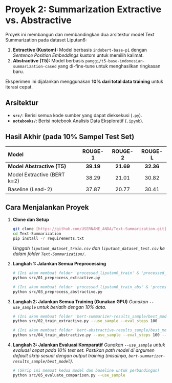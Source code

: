 # Proyek 2: Summarization Extractive vs. Abstractive

Proyek ini membangun dan membandingkan dua arsitektur model Text Summarization pada dataset Liputan6:

1.  **Extractive (Kustom):** Model berbasis `indobert-base-p1` dengan _Sentence Position Embeddings_ kustom untuk memilih kalimat.
2.  **Abstractive (T5):** Model berbasis `panggi/t5-base-indonesian-summarization-cased` yang di-fine-tune untuk menghasilkan ringkasan baru.

Eksperimen ini dijalankan menggunakan **10% dari total data training** untuk iterasi cepat.

## Arsitektur

- **`src/`**: Berisi semua kode sumber yang dapat dieksekusi (`.py`).
- **`notebooks/`**: Berisi notebook Analisis Data Eksploratif (`.ipynb`).

## Hasil Akhir (pada 10% Sampel Test Set)

| Model                       |  ROUGE-1  |  ROUGE-2  |  ROUGE-L  |
| :-------------------------- | :-------: | :-------: | :-------: |
| **Model Abstractive (T5)**  | **39.19** | **21.69** | **32.36** |
| Model Extractive (BERT k=2) |   38.29   |   21.01   |   30.82   |
| Baseline (Lead-2)           |   37.87   |   20.77   |   30.41   |

## Cara Menjalankan Proyek

1.  **Clone dan Setup**

    ```bash
    git clone [https://github.com/USERNAME_ANDA/Text-Summarization.git](https://github.com/USERNAME_ANDA/Text-Summarization.git)
    cd Text-Summarization
    pip install -r requirements.txt
    ```

    _Unggah `liputan6_dataset_train.csv` dan `liputan6_dataset_test.csv` ke dalam folder `Text-Summarization/`._

2.  **Langkah 1: Jalankan Semua Preprocessing**

    ```bash
    # (Ini akan membuat folder 'processed_liputan6_train' & 'processed_liputan6_test')
    python src/01_preprocess_extractive.py

    # (Ini akan membuat folder 'processed_liputan6_train_abs' & 'processed_liputan6_test_abs')
    python src/03_preprocess_abstractive.py
    ```

3.  **Langkah 2: Jalankan Semua Training (Gunakan GPU)**
    _Gunakan `--use_sample` untuk berlatih dengan 10% data._

    ```bash
    # (Ini akan membuat folder 'bert-summarizer-results_sample/best_model')
    python src/02_train_extractive.py --use_sample --eval_steps 100

    # (Ini akan membuat folder 'bert-abstractive-results_sample/best_model')
    python src/04_train_abstractive.py --use_sample --eval_steps 100 --batch_size 8
    ```

4.  **Langkah 3: Jalankan Evaluasi Komparatif**
    _Gunakan `--use_sample` untuk evaluasi cepat pada 10% test set._
    _Pastikan path model di argumen default skrip sesuai dengan output training (misalnya, `bert-summarizer-results_sample/best_model`)._
    ```bash
    # (Skrip ini memuat kedua model dan baseline untuk perbandingan)
    python src/05_evaluate_comparison.py --use_sample
    ```
